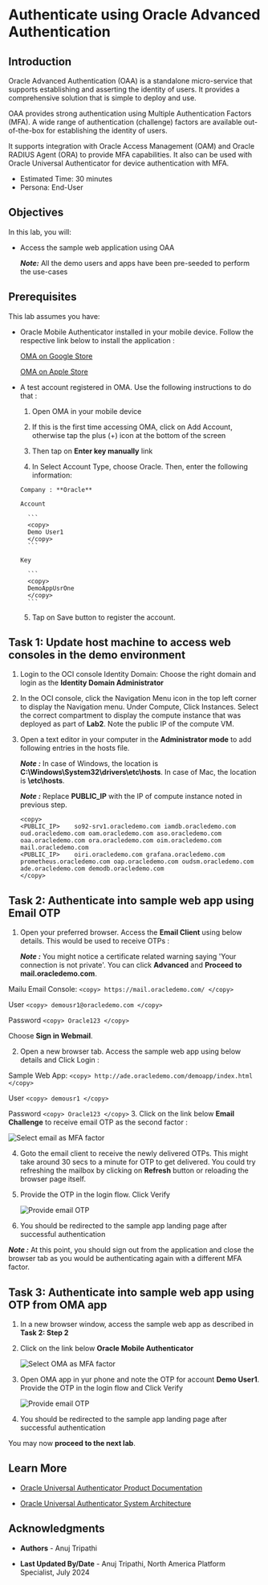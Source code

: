 # Authenticate using Oracle Advanced Authentication

## Introduction

Oracle Advanced Authentication (OAA) is a standalone micro-service that supports establishing and asserting the identity of users. It provides a comprehensive solution that is simple to deploy and use.

OAA provides strong authentication using Multiple Authentication Factors (MFA). A wide range of authentication (challenge) factors are available out-of-the-box for establishing the identity of users.

It supports integration with Oracle Access Management (OAM) and Oracle RADIUS Agent (ORA) to provide MFA capabilities.
It also can be used with Oracle Universal Authenticator for device authentication with MFA.

* Estimated Time: 30 minutes
* Persona: End-User

## Objectives

In this lab, you will:

* Access the sample web application using OAA

  ***Note:*** All the demo users and apps have been pre-seeded to perform the use-cases

## Prerequisites

This lab assumes you have:

* Oracle Mobile Authenticator installed in your mobile device. Follow the respective link below to install the application :

     [OMA on Google Store](https://play.google.com/store/apps/details?id=oracle.idm.mobile.authenticator&hl=en_CA&gl=US)

     [OMA on Apple Store](https://apps.apple.com/us/app/oracle-mobile-authenticator/id835904829)

* A test account registered in OMA. Use the following instructions to do that :

    1. Open OMA in your mobile device

    2. If this is the first time accessing OMA, click on Add Account, otherwise tap the plus (+) icon at the bottom of the screen

    3. Then tap on **Enter key manually** link

    4. In Select Account Type, choose Oracle. Then, enter the following information:

      Company : **Oracle** 

      Account

        ```
        <copy>
        Demo User1
        </copy>
        ```

      Key

        ```
        <copy>
        DemoAppUsrOne
        </copy>
        ```

    5. Tap on Save button to register the account.

## Task 1: Update host machine to access web consoles in the demo environment

1. Login to the OCI console Identity Domain: Choose the right domain and login as the **Identity Domain Administrator**

2. In the OCI console, click the Navigation Menu icon in the top left corner to display the Navigation menu. Under Compute, Click Instances. Select the correct compartment to display the compute instance that was deployed as part of **Lab2**.
Note the public IP of the compute VM.

3. Open a text editor in your computer in the **Administrator mode** to add following entries in the hosts file.

   ***Note :*** In case of Windows, the location is **C:\Windows\System32\drivers\etc\hosts**. In case of Mac, the location is **\etc\hosts**.
  
   ***Note :*** Replace **PUBLIC_IP** with the IP of compute instance noted in previous step.

    ```
    <copy>
    <PUBLIC_IP>    so92-srv1.oracledemo.com iamdb.oracledemo.com oud.oracledemo.com oam.oracledemo.com aso.oracledemo.com oaa.oracledemo.com ora.oracledemo.com oim.oracledemo.com mail.oracledemo.com
    <PUBLIC_IP>    oiri.oracledemo.com grafana.oracledemo.com prometheus.oracledemo.com oap.oracledemo.com oudsm.oracledemo.com ade.oracledemo.com demodb.oracledemo.com
    </copy>
    ```

## Task 2: Authenticate into sample web app using Email OTP

1. Open your preferred browser. Access the **Email Client** using below details. This would be used to receive OTPs :

   ***Note :*** You might notice a certificate related warning saying 'Your connection is not private'. You can click **Advanced** and **Proceed to mail.oracledemo.com**.

  Mailu Email Console:
    ```
    <copy>
    https://mail.oracledemo.com/
    </copy>
    ```

  User
    ```
    <copy>
    demousr1@oracledemo.com
    </copy>
    ```

  Password
    ```
    <copy>
    Oracle123
    </copy>
    ```

  Choose **Sign in Webmail**.

2. Open a new browser tab. Access the sample web app using below details and Click Login :

  Sample Web App:
    ```
    <copy>
    http://ade.oracledemo.com/demoapp/index.html
    </copy>
    ```

  User
    ```
    <copy>
    demousr1
    </copy>
    ```

  Password
    ```
    <copy>
    Oracle123
    </copy>
    ```
3. Click on the link below **Email Challenge** to receive email OTP as the second factor :

   ![Select email as MFA factor](images/mfa-email-factor-selection.png)

4. Goto the email client to receive the newly delivered OTPs. This might take around 30 secs to a minute for OTP to get delivered. You could try refreshing the mailbox by clicking on **Refresh** button or reloading the browser page itself.

5. Provide the OTP in the login flow. Click Verify

   ![Provide email OTP](images/mfa-email-otp.png)

6. You should be redirected to the sample app landing page after successful authentication

***Note :*** At this point, you should sign out from the application and close the browser tab as you would be authenticating again with a different MFA factor.

## Task 3: Authenticate into sample web app using OTP from OMA app

1. In a new browser window, access the sample web app as described in **Task 2: Step 2**

2. Click on the link below **Oracle Mobile Authenticator**

   ![Select OMA as MFA factor](images/mfa-oma-factor-selection.png)

3. Open OMA app in yur phone and note the OTP for account **Demo User1**. Provide the OTP in the login flow and Click Verify

   ![Provide email OTP](images/mfa-oma-otp.png)

4. You should be redirected to the sample app landing page after successful authentication

  You may now **proceed to the next lab**.

## Learn More

* [Oracle Universal Authenticator Product Documentation](https://docs.oracle.com/en/middleware/idm/universal-authenticator/)

* [Oracle Universal Authenticator System Architecture](https://docs.oracle.com/en/middleware/idm/universal-authenticator/ouaad/system-architecture-and-components.html)

## Acknowledgments

* **Authors** - Anuj Tripathi

* **Last Updated By/Date** - Anuj Tripathi, North America Platform Specialist, July 2024
